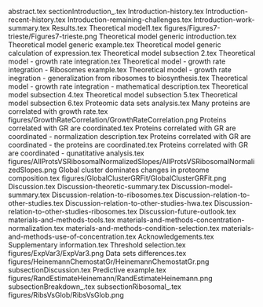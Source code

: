 abstract.tex
sectionIntroduction_.tex
Introduction-history.tex
Introduction-recent-history.tex
Introduction-remaining-challenges.tex
Introduction-work-summary.tex
Results.tex
Theoretical model1.tex
figures/Figures7-trieste/Figures7-trieste.png
Theoretical model generic introduction.tex
Theoretical model generic example.tex
Theoretical model generic calculation of expression.tex
Theoretical model subsection 2.tex
Theoretical model - growth rate integration.tex
Theoretical model - growth rate integration - Ribosomes example.tex
Theoretical model - growth rate inegration -  generalization from ribosomes to biosynthesis.tex
Theoretical model - growth rate integration - mathematical description.tex
Theoretical model subsection 4.tex
Theoretical model subsection 5.tex
Theoretical model subsection 6.tex
Proteomic data sets analysis.tex
Many proteins are correlated with growth rate.tex
figures/GrowthRateCorrelation/GrowthRateCorrelation.png
Proteins correlated with GR are coordinated.tex
Proteins correlated with GR are coordinated - normalization description.tex
Proteins correlated with GR are coordinated - the proteins are coordinated.tex
Proteins correlated with GR are coordinated - qunatitative analysis.tex
figures/AllProtsVSRibosomalNormalizedSlopes/AllProtsVSRibosomalNormalizedSlopes.png
Global cluster dominates changes in proteome composition.tex
figures/GlobalClusterGRFit/GlobalClusterGRFit.png
Discussion.tex
Discussion-theoretic-summary.tex
Discussion-model-summary.tex
Discussion-relation-to-ribosomes.tex
Discussion-relation-to-other-studies.tex
Discussion-relation-to-other-studies-hwa.tex
Discussion-relation-to-other-studies-ribosomes.tex
Discussion-future-outlook.tex
materials-and-methods-tools.tex
materials-and-methods-concentration-normalization.tex
materials-and-methods-condition-selection.tex
materials-and-methods-use-of-concentration.tex
Acknowledgements.tex
Supplementary information.tex
Threshold selection.tex
figures/ExpVar3/ExpVar3.png
Data sets differences.tex
figures/HeinemannChemostatGr/HeinemannChemostatGr.png
subsectionDiscussion.tex
Predictive example.tex
figures/RandEstimateHeinemann/RandEstimateHeinemann.png
subsectionBreakdown_.tex
subsectionRibosomal_.tex
figures/RibsVsGlob/RibsVsGlob.png